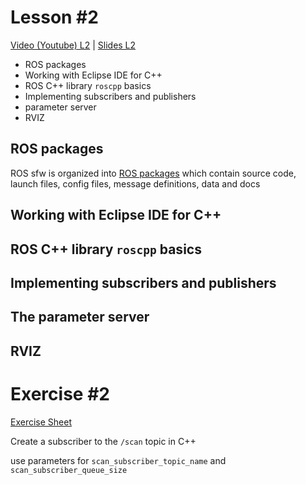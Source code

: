 # Lesson #2

[Video (Youtube) L2](https://youtu.be/v9RgXcosuww) | [Slides L2](./course-materials/ETH_Zurich_Slides_2.pdf) 

* ROS packages
* Working with Eclipse IDE for C++
* ROS C++ library `roscpp` basics
* Implementing subscribers and publishers
* parameter server
* RVIZ

## ROS packages

ROS sfw is organized into [ROS packages](https://wiki.ros.org/Packages) which contain source code, launch files, config files, message definitions, data and docs



## Working with Eclipse IDE for C++



## ROS C++ library `roscpp` basics



## Implementing subscribers and publishers



## The parameter server



## RVIZ



# Exercise #2

[Exercise Sheet](./course-materials/ETH_Zurich_Exercises_2.pdf)

Create a subscriber to the `/scan` topic in C++

use parameters for `scan_subscriber_topic_name` and `scan_subscriber_queue_size`